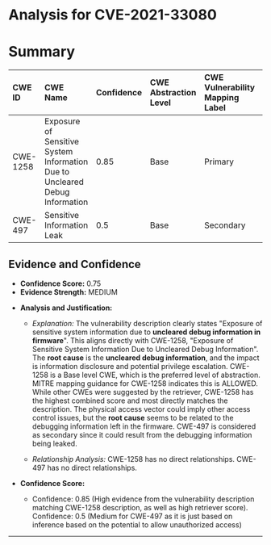 # Analysis for CVE-2021-33080

# Summary
| CWE ID   | CWE Name                                                                | Confidence | CWE Abstraction Level | CWE Vulnerability Mapping Label | CWE-Vulnerability Mapping Notes |
| :--------- | :---------------------------------------------------------------------- | :--------- | :-------------------- | :------------------------------ | :------------------------------ |
| CWE-1258 | Exposure of Sensitive System Information Due to Uncleared Debug Information | 0.85       | Base                  | Primary                         | Allowed                       |
| CWE-497  | Sensitive Information Leak                                              | 0.5       | Base                  | Secondary                        | Allowed                       |

## Evidence and Confidence

*   **Confidence Score:** 0.75
*   **Evidence Strength:** MEDIUM

- **Analysis and Justification:**  
  - *Explanation:* The vulnerability description clearly states "Exposure of sensitive system information due to **uncleared debug information in firmware**". This aligns directly with CWE-1258, "Exposure of Sensitive System Information Due to Uncleared Debug Information". The **root cause** is the **uncleared debug information**, and the impact is information disclosure and potential privilege escalation. CWE-1258 is a Base level CWE, which is the preferred level of abstraction. MITRE mapping guidance for CWE-1258 indicates this is ALLOWED. While other CWEs were suggested by the retriever, CWE-1258 has the highest combined score and most directly matches the description. The physical access vector could imply other access control issues, but the **root cause** seems to be related to the debugging information left in the firmware. CWE-497 is considered as secondary since it could result from the debugging information being leaked.

  - *Relationship Analysis:* CWE-1258 has no direct relationships. CWE-497 has no direct relationships.

- **Confidence Score:**  
  - Confidence: 0.85 (High evidence from the vulnerability description matching CWE-1258 description, as well as high retriever score). Confidence: 0.5 (Medium for CWE-497 as it is just based on inference based on the potential to allow unauthorized access)

---